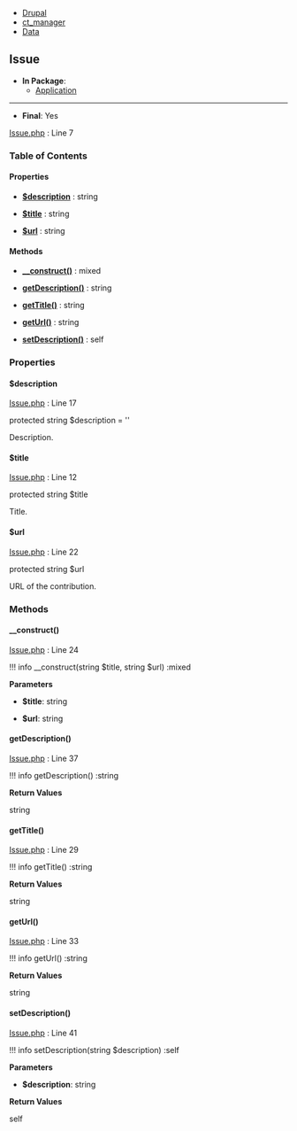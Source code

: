 
- [Drupal](../namespaces/drupal.md)
- [ct_manager](../namespaces/drupal-ct-manager.md)
- [Data](../namespaces/drupal-ct-manager-data.md)


## Issue


- **In Package**:
    - [Application](../packages/Application.md)
  


---


- **Final**: Yes



[Issue.php](../files/web-modules-custom-ct-manager-src-data-issue.md) : Line 7










### Table of Contents









#### Properties
- **[$description](../classes/Drupal-ct-manager-Data-Issue.md#description)**
         : string  

- **[$title](../classes/Drupal-ct-manager-Data-Issue.md#title)**
         : string  

- **[$url](../classes/Drupal-ct-manager-Data-Issue.md#url)**
         : string  


#### Methods
- **[__construct()](../classes/Drupal-ct-manager-Data-Issue.md#__construct)**
           : mixed

- **[getDescription()](../classes/Drupal-ct-manager-Data-Issue.md#getdescription)**
           : string

- **[getTitle()](../classes/Drupal-ct-manager-Data-Issue.md#gettitle)**
           : string

- **[getUrl()](../classes/Drupal-ct-manager-Data-Issue.md#geturl)**
           : string

- **[setDescription()](../classes/Drupal-ct-manager-Data-Issue.md#setdescription)**
           : self







### Properties

#### $description

[Issue.php](../files/web-modules-custom-ct-manager-src-data-issue.md) : Line 17



protected string $description = &#039;&#039;

Description.






#### $title

[Issue.php](../files/web-modules-custom-ct-manager-src-data-issue.md) : Line 12



protected string $title

Title.






#### $url

[Issue.php](../files/web-modules-custom-ct-manager-src-data-issue.md) : Line 22



protected string $url

URL of the contribution.








### Methods

#### __construct()

[Issue.php](../files/web-modules-custom-ct-manager-src-data-issue.md) : Line 24


!!! info
    __construct(string $title, string $url) :mixed




**Parameters**

- **$title**: string
    
- **$url**: string
    







#### getDescription()

[Issue.php](../files/web-modules-custom-ct-manager-src-data-issue.md) : Line 37


!!! info
    getDescription() :string









**Return Values**

string



#### getTitle()

[Issue.php](../files/web-modules-custom-ct-manager-src-data-issue.md) : Line 29


!!! info
    getTitle() :string









**Return Values**

string



#### getUrl()

[Issue.php](../files/web-modules-custom-ct-manager-src-data-issue.md) : Line 33


!!! info
    getUrl() :string









**Return Values**

string



#### setDescription()

[Issue.php](../files/web-modules-custom-ct-manager-src-data-issue.md) : Line 41


!!! info
    setDescription(string $description) :self




**Parameters**

- **$description**: string
    





**Return Values**

self




